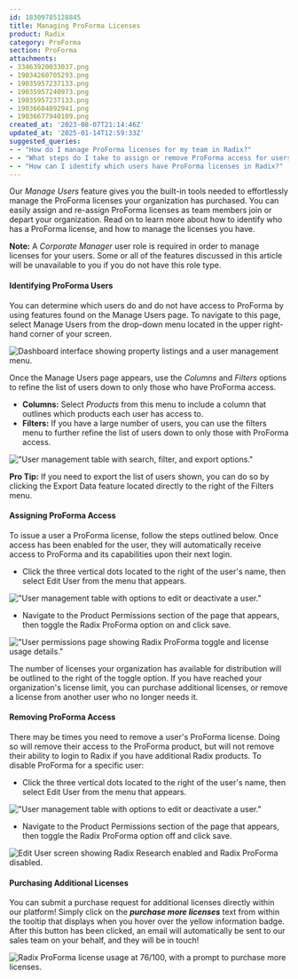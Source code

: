 ```yaml
---
id: 18309785128845
title: Managing ProForma Licenses
product: Radix
category: ProForma
section: ProForma
attachments:
- 33463920033037.png
- 19034260705293.png
- 19035957237133.png
- 19035957240973.png
- 19035957237133.png
- 19036684892941.png
- 19036677940109.png
created_at: '2023-08-07T21:14:46Z'
updated_at: '2025-01-14T12:59:33Z'
suggested_queries:
- - "How do I manage ProForma licenses for my team in Radix?"
- - "What steps do I take to assign or remove ProForma access for users?"
- - "How can I identify which users have ProForma licenses in Radix?"
---
```

Our *Manage Users* feature gives you the built-in tools needed to effortlessly manage the ProForma licenses your organization has purchased. You can easily assign and re-assign ProForma licenses as team members join or depart your organization. Read on to learn more about how to identify who has a ProForma license, and how to manage the licenses you have.

**Note:** A *Corporate Manager* user role is required in order to manage licenses for your users. Some or all of the features discussed in this article will be unavailable to you if you do not have this role type.

#### Identifying ProForma Users

You can determine which users do and do not have access to ProForma by using features found on the Manage Users page. To navigate to this page, select Manage Users from the drop-down menu located in the upper right-hand corner of your screen.

![Dashboard interface showing property listings and a user management menu.](attachments/33463920033037.png)

Once the Manage Users page appears, use the *Columns* and *Filters* options to refine the list of users down to only those who have ProForma access.

* **Columns:** Select *Products* from this menu to include a column that outlines which products each user has access to.
* **Filters:** If you have a large number of users, you can use the filters menu to further refine the list of users down to only those with ProForma access.

!["User management table with search, filter, and export options."](attachments/19034260705293.png)

**Pro Tip:** If you need to export the list of users shown, you can do so by clicking the Export Data feature located directly to the right of the Filters menu.

#### Assigning ProForma Access

To issue a user a ProForma license, follow the steps outlined below. Once access has been enabled for the user, they will automatically receive access to ProForma and its capabilities upon their next login.

* Click the three vertical dots located to the right of the user's name, then select Edit User from the menu that appears.

!["User management table with options to edit or deactivate a user."](attachments/19035957237133.png)

* Navigate to the Product Permissions section of the page that appears, then toggle the Radix ProForma option on and click save.

!["User permissions page showing Radix ProForma toggle and license usage details."](attachments/19035957240973.png)

The number of licenses your organization has available for distribution will be outlined to the right of the toggle option. If you have reached your organization's license limit, you can purchase additional licenses, or remove a license from another user who no longer needs it.

#### Removing ProForma Access

There may be times you need to remove a user's ProForma license. Doing so will remove their access to the ProForma product, but will not remove their ability to login to Radix if you have additional Radix products. To disable ProForma for a specific user:

* Click the three vertical dots located to the right of the user's name, then select Edit User from the menu that appears.

!["User management table with options to edit or deactivate a user."](attachments/19035957237133.png)

* Navigate to the Product Permissions section of the page that appears, then toggle the Radix ProForma option off and click save.

![Edit User screen showing Radix Research enabled and Radix ProForma disabled.](attachments/19036684892941.png)

#### Purchasing Additional Licenses

You can submit a purchase request for additional licenses directly within our platform! Simply click on the ***purchase more licenses*** text from within the tooltip that displays when you hover over the yellow information badge. After this button has been clicked, an email will automatically be sent to our sales team on your behalf, and they will be in touch!

![Radix ProForma license usage at 76/100, with a prompt to purchase more licenses.](attachments/19036677940109.png)
